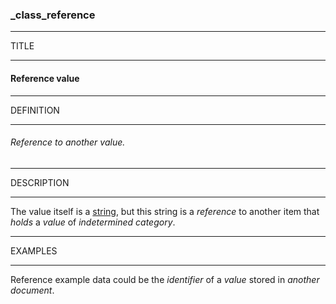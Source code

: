 ### _class_reference



------
TITLE

------

#### Reference value



------
DEFINITION

------

###### Reference to another value.



------
DESCRIPTION

------

The value itself is a [string](_type_string), but this string is a *reference* to another item that *holds* a *value* of *indetermined category*.



------
EXAMPLES

------

Reference example data could be the *identifier* of a *value* stored in *another document*.